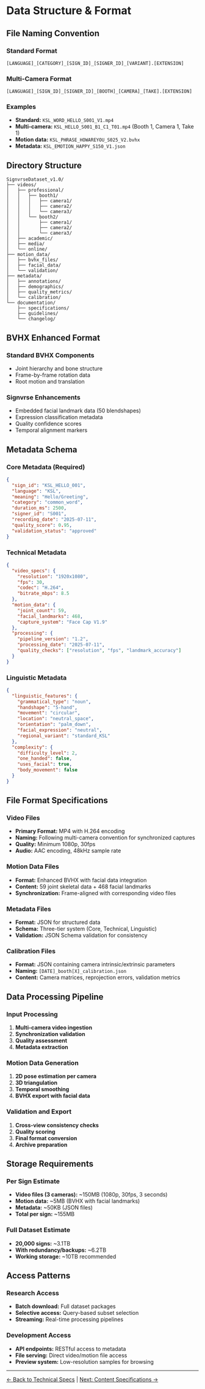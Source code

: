 # Data Structure & Format

## File Naming Convention

### Standard Format
```
[LANGUAGE]_[CATEGORY]_[SIGN_ID]_[SIGNER_ID]_[VARIANT].[EXTENSION]
```

### Multi-Camera Format
```
[LANGUAGE]_[SIGN_ID]_[SIGNER_ID]_[BOOTH]_[CAMERA]_[TAKE].[EXTENSION]
```

### Examples
- **Standard:** `KSL_WORD_HELLO_S001_V1.mp4`
- **Multi-camera:** `KSL_HELLO_S001_B1_C1_T01.mp4` (Booth 1, Camera 1, Take 1)
- **Motion data:** `KSL_PHRASE_HOWAREYOU_S025_V2.bvhx`
- **Metadata:** `KSL_EMOTION_HAPPY_S150_V1.json`

## Directory Structure

```
SignvrseDataset_v1.0/
├── videos/
│   ├── professional/
│   │   ├── booth1/
│   │   │   ├── camera1/
│   │   │   ├── camera2/
│   │   │   └── camera3/
│   │   └── booth2/
│   │       ├── camera1/
│   │       ├── camera2/
│   │       └── camera3/
│   ├── academic/
│   ├── media/
│   └── online/
├── motion_data/
│   ├── bvhx_files/
│   ├── facial_data/
│   └── validation/
├── metadata/
│   ├── annotations/
│   ├── demographics/
│   ├── quality_metrics/
│   └── calibration/
└── documentation/
    ├── specifications/
    ├── guidelines/
    └── changelog/
```

## BVHX Enhanced Format

### Standard BVHX Components
- Joint hierarchy and bone structure
- Frame-by-frame rotation data
- Root motion and translation

### Signvrse Enhancements
- Embedded facial landmark data (50 blendshapes)
- Expression classification metadata
- Quality confidence scores
- Temporal alignment markers

## Metadata Schema

### Core Metadata (Required)

```json
{
  "sign_id": "KSL_HELLO_001",
  "language": "KSL",
  "meaning": "Hello/Greeting",
  "category": "common_word",
  "duration_ms": 2500,
  "signer_id": "S001",
  "recording_date": "2025-07-11",
  "quality_score": 0.95,
  "validation_status": "approved"
}
```

### Technical Metadata

```json
{
  "video_specs": {
    "resolution": "1920x1080",
    "fps": 30,
    "codec": "H.264",
    "bitrate_mbps": 8.5
  },
  "motion_data": {
    "joint_count": 59,
    "facial_landmarks": 468,
    "capture_system": "Face Cap V1.9"
  },
  "processing": {
    "pipeline_version": "1.2",
    "processing_date": "2025-07-11",
    "quality_checks": ["resolution", "fps", "landmark_accuracy"]
  }
}
```

### Linguistic Metadata

```json
{
  "linguistic_features": {
    "grammatical_type": "noun",
    "handshape": "5-hand",
    "movement": "circular",
    "location": "neutral_space",
    "orientation": "palm_down",
    "facial_expression": "neutral",
    "regional_variant": "standard_KSL"
  },
  "complexity": {
    "difficulty_level": 2,
    "one_handed": false,
    "uses_facial": true,
    "body_movement": false
  }
}
```

## File Format Specifications

### Video Files
- **Primary Format:** MP4 with H.264 encoding
- **Naming:** Following multi-camera convention for synchronized captures
- **Quality:** Minimum 1080p, 30fps
- **Audio:** AAC encoding, 48kHz sample rate

### Motion Data Files
- **Format:** Enhanced BVHX with facial data integration
- **Content:** 59 joint skeletal data + 468 facial landmarks
- **Synchronization:** Frame-aligned with corresponding video files

### Metadata Files
- **Format:** JSON for structured data
- **Schema:** Three-tier system (Core, Technical, Linguistic)
- **Validation:** JSON Schema validation for consistency

### Calibration Files
- **Format:** JSON containing camera intrinsic/extrinsic parameters
- **Naming:** `[DATE]_booth[X]_calibration.json`
- **Content:** Camera matrices, reprojection errors, validation metrics

## Data Processing Pipeline

### Input Processing
1. **Multi-camera video ingestion**
2. **Synchronization validation**
3. **Quality assessment**
4. **Metadata extraction**

### Motion Data Generation
1. **2D pose estimation per camera**
2. **3D triangulation**
3. **Temporal smoothing**
4. **BVHX export with facial data**

### Validation and Export
1. **Cross-view consistency checks**
2. **Quality scoring**
3. **Final format conversion**
4. **Archive preparation**

## Storage Requirements

### Per Sign Estimate
- **Video files (3 cameras):** ~150MB (1080p, 30fps, 3 seconds)
- **Motion data:** ~5MB (BVHX with facial landmarks)
- **Metadata:** ~50KB (JSON files)
- **Total per sign:** ~155MB

### Full Dataset Estimate
- **20,000 signs:** ~3.1TB
- **With redundancy/backups:** ~6.2TB
- **Working storage:** ~10TB recommended

## Access Patterns

### Research Access
- **Batch download:** Full dataset packages
- **Selective access:** Query-based subset selection
- **Streaming:** Real-time processing pipelines

### Development Access
- **API endpoints:** RESTful access to metadata
- **File serving:** Direct video/motion file access
- **Preview system:** Low-resolution samples for browsing

---

[← Back to Technical Specs](technical-specs.md) | [Next: Content Specifications →](content-specifications.md)